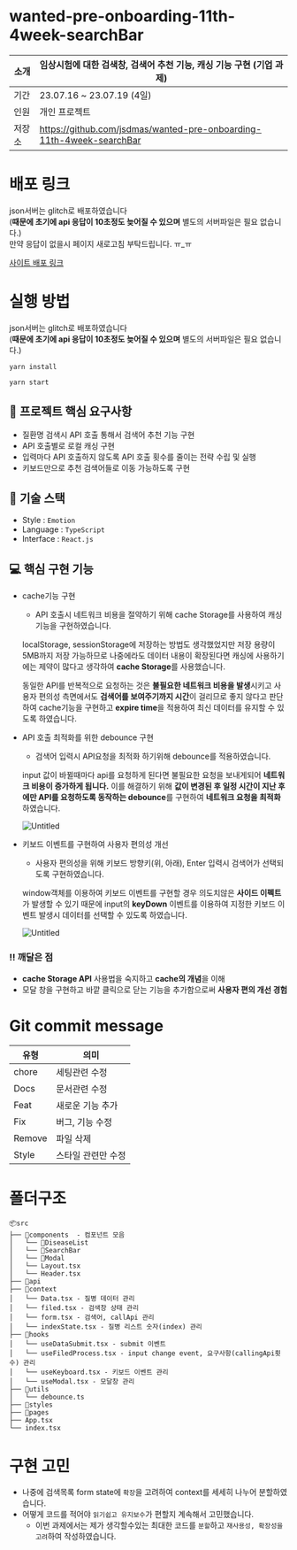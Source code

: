 # wanted-pre-onboarding-11th-4week-searchBar

| 소개 | 임상시험에 대한 검색창, 검색어 추천 기능, 캐싱 기능 구현 (기업 과제) |
| --- | --- |
| 기간 | 23.07.16 ~ 23.07.19 (4일) |
| 인원 | 개인 프로젝트 |
| 저장소 | https://github.com/jsdmas/wanted-pre-onboarding-11th-4week-searchBar |

# 배포 링크
json서버는 glitch로 배포하였습니다  
(**때문에 초기에 api 응답이 10초정도 늦어질 수 있으며** 별도의 서버파일은 필요 없습니다.)   
만약 응답이 없을시 페이지 새로고침 부탁드립니다. ㅠ_ㅠ  
    
[사이트 배포 링크](https://wanted-week3-search-bar.vercel.app/)

# 실행 방법

json서버는 glitch로 배포하였습니다  
(**때문에 초기에 api 응답이 10초정도 늦어질 수 있으며** 별도의 서버파일은 필요 없습니다.)

```
yarn install

yarn start
```

## 📝 프로젝트 핵심 요구사항

- 질환명 검색시 API 호출 통해서 검색어 추천 기능 구현
- API 호출별로 로컬 캐싱 구현
- 입력마다 API 호출하지 않도록 API 호출 횟수를 줄이는 전략 수립 및 실행
- 키보드만으로 추천 검색어들로 이동 가능하도록 구현

## 💾 **기술 스택**

- Style : `Emotion`
- Language : `TypeScript`
- Interface : `React.js`

## **💻 핵심 구현 기능**

- cache기능 구현
    
    - API 호출시 네트워크 비용을 절약하기 위해 cache Storage를 사용하여 캐싱기능을 구현하였습니다.
    
    localStorage, sessionStorage에 저장하는 방법도 생각했었지만 저장 용량이 5MB까지 저장 가능하므로 나중에라도 데이터 내용이 확장된다면 캐싱에 사용하기에는 제약이 많다고 생각하여 **cache Storage**를 사용했습니다.
    
    동일한 API를 반복적으로 요청하는 것은 **불필요한 네트워크 비용을 발생**시키고 사용자 편의성 측면에서도 **검색어를 보여주기까지 시간**이 걸리므로 좋지 않다고 판단하여 cache기능을 구현하고 **expire time**을 적용하여 최신 데이터를 유지할 수 있도록 하였습니다.
    
    [](https://www.notion.so/9eba8b6f510b4a96af5ed95b009cce7e?pvs=4#1948e246f7dd4dcfbd8c58383200d385)
    
- API 호출 최적화를 위한 debounce 구현
    
    - 검색어 입력시 API요청을 최적화 하기위해 debounce를 적용하였습니다.
    
    input 값이 바뀔때마다 api를 요청하게 된다면 불필요한 요청을 보내게되어 **네트워크 비용이 증가하게 됩니다.** 이를 해결하기 위해 **값이 변경된 후 일정 시간이 지난 후에만 API를 요청하도록 동작하는 debounce**를 구현하여 **네트워크 요청을 최적화** 하였습니다.
    
    ![Untitled](https://s3-us-west-2.amazonaws.com/secure.notion-static.com/704a2f73-bcd0-476f-881b-90cdd3fb7c29/Untitled.gif)
    
- 키보드 이벤트를 구현하여 사용자 편의성 개선
    
    - 사용자 편의성을 위해 키보드 방향키(위, 아래), Enter 입력시 검색어가 선택되도록 구현하였습니다.
    
    window객체를 이용하여 키보드 이벤트를 구현할 경우 의도치않은 **사이드 이펙트** 가 발생할 수 있기 때문에 input의 **keyDown** 이벤트를 이용하여 지정한 키보드 이벤트 발생시 데이터를 선택할 수 있도록 하였습니다.
    
    ![Untitled](https://s3-us-west-2.amazonaws.com/secure.notion-static.com/9b8b6054-2ef7-4fda-a472-a5f532c17205/Untitled.gif)
    

### ‼️ **깨달은 점**

- **cache Storage API** 사용법을 숙지하고 **cache의 개념**을 이해
- 모달 창을 구현하고 바깥 클릭으로 닫는 기능을 추가함으로써 **사용자 편의 개선 경험**

# Git commit message

| 유형   | 의미               |
| ------ | ------------------ |
| chore  | 세팅관련 수정      |
| Docs   | 문서관련 수정      |
| Feat   | 새로운 기능 추가   |
| Fix    | 버그, 기능 수정    |
| Remove | 파일 삭제          |
| Style  | 스타일 관련만 수정 |

# 폴더구조

```
📦src
├── 📂components  - 컴포넌트 모음
│   └── 📂DiseaseList
│   └── 📂SearchBar
│   └── 📂Modal
│   └── Layout.tsx
│   └── Header.tsx
├── 📂api
├── 📂context
│   └── Data.tsx - 질병 데이터 관리
│   └── filed.tsx - 검색창 상태 관리
│   └── form.tsx - 검색어, callApi 관리
│   └── indexState.tsx - 질병 리스트 숫자(index) 관리
├── 📂hooks
│   └── useDataSubmit.tsx - submit 이벤트
│   └── useFiledProcess.tsx - input change event, 요구사항(callingApi횟수) 관리
│   └── useKeyboard.tsx - 키보드 이벤트 관리
│   └── useModal.tsx - 모달창 관리
├── 📂utils
│   └── debounce.ts
├── 📂styles
├── 📂pages
├── App.tsx
└── index.tsx
```

# 구현 고민

- 나중에 검색목록 form state에 `확장`을 고려하여 context를 세세히 나누어 분할하였습니다.
- 어떻게 코드를 적어야 `읽기쉽고 유지보수`가 편할지 계속해서 고민했습니다.
  - 이번 과제에서는 제가 생각할수있는 최대한 코드를 `분할`하고 `재사용성, 확장성을 고려`하여 작성하였습니다.
